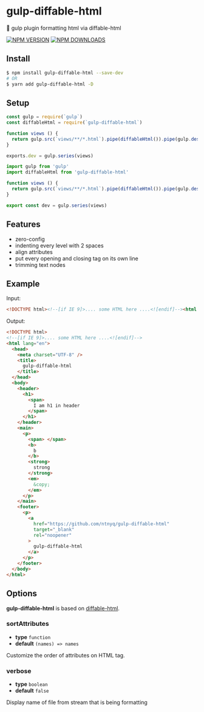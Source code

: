 # gulp-diffable-html

:beer: gulp plugin formatting html via diffable-html

[![NPM VERSION](https://img.shields.io/npm/v/gulp-diffable-html.svg)](https://www.npmjs.com/package/gulp-diffable-html)
[![NPM DOWNLOADS](https://img.shields.io/npm/dm/gulp-diffable-html.svg)](https://www.npmjs.com/package/gulp-diffable-html)

## Install

```bash
$ npm install gulp-diffable-html --save-dev
# OR
$ yarn add gulp-diffable-html -D
```

## Setup

```js
const gulp = require(`gulp`)
const diffableHtml = require(`gulp-diffable-html`)

function views () {
  return gulp.src(`views/**/*.html`).pipe(diffableHtml()).pipe(gulp.dest(`dist`))
}

exports.dev = gulp.series(views)
```

```ts
import gulp from 'gulp'
import diffableHtml from 'gulp-diffable-html'

function views () {
  return gulp.src(`views/**/*.html`).pipe(diffableHtml()).pipe(gulp.dest(`dist`))
}

export const dev = gulp.series(views)
```

## Features

-   zero-config
-   indenting every level with 2 spaces
-   align attributes
-   put every opening and closing tag on its own line
-   trimming text nodes

## Example

Input:

<!-- prettier-ignore-start -->
```html
<!DOCTYPE html><!--[if IE 9]>.... some HTML here ....<![endif]--><html lang="en"><head><meta charset="UTF-8"><title>gulp-diffable-html</title></head><body><header><h1><span>I am h1 in header</span></h1></header><main><p><!----><span></span><b>b</b><strong>strong</strong><em>&copy;</em><!-- This comment should be removed --></p></main><footer><p><a href="https://github.com/ntnyq/gulp-diffable-html" target="_blank" rel="noopener" >gulp-diffable-html</a></p></footer></body></html>
```
<!-- prettier-ignore-end -->

Output:

<!-- prettier-ignore-start -->
```html
<!DOCTYPE html>
<!--[if IE 9]>.... some HTML here ....<![endif]-->
<html lang="en">
  <head>
    <meta charset="UTF-8" />
    <title>
      gulp-diffable-html
    </title>
  </head>
  <body>
    <header>
      <h1>
        <span>
          I am h1 in header
        </span>
      </h1>
    </header>
    <main>
      <p>
        <span> </span>
        <b>
          b
        </b>
        <strong>
          strong
        </strong>
        <em>
          &copy;
        </em>
      </p>
    </main>
    <footer>
      <p>
        <a
          href="https://github.com/ntnyq/gulp-diffable-html"
          target="_blank"
          rel="noopener"
        >
          gulp-diffable-html
        </a>
      </p>
    </footer>
  </body>
</html>
```
<!-- prettier-ignore-end -->

## Options

**gulp-diffable-html** is based on [diffable-html](https://github.com/rayrutjes/diffable-html).

### sortAttributes

-   **type** `function`
-   **default** `(names) => names`

Customize the order of attributes on HTML tag.

### verbose

-   **type** `boolean`
-   **default** `false`

Display name of file from stream that is being formatting
